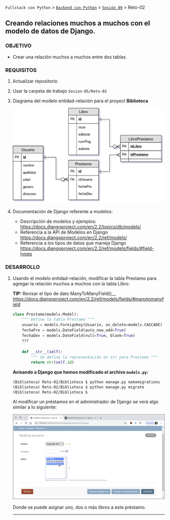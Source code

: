 `Fullstack con Python` > [`Backend con Python`](../../Readme.md) > [`Sesión 09`](../Readme.md) > Reto-02
## Creando relaciones muchos a muchos con el modelo de datos de Django.

### OBJETIVO
- Crear una relación muchos a muchos entre dos tablas.

### REQUISITOS
1. Actualizar repositorio
1. Usar la carpeta de trabajo `Sesion-05/Reto-02`
1. Diagrama del modelo entidad-relación para el proyect __Biblioteca__

   ![Modelo entidad-relación para Biblioteca](modelo-entidad-relacion.jpg)

1. Documentación de Django referente a modelos:
   - Descripción de modelos y ejemplos: https://docs.djangoproject.com/en/2.2/topics/db/models/
   - Referencia a la API de Modelos en Django https://docs.djangoproject.com/en/2.2/ref/models/
   - Referencia a los tipos de datos que maneja Django https://docs.djangoproject.com/en/2.2/ref/models/fields/#field-types

### DESARROLLO
1. Usando el modelo entidad-relación, modificar la tabla Prestamo para agregar la relación muchos a muchos con la tabla Libro:

   __TIP:__ Revisar el tipo de dato ManyToManyField()__
   https://docs.djangoproject.com/en/2.2/ref/models/fields/#manytomanyfield

   ```python
   class Prestamo(models.Model):
       """ Define la tabla Prestamo """
       usuario = models.ForeignKey(Usuario, on_delete=models.CASCADE)
       fechaPre = models.DateField(auto_now_add=True)
       fechaDev = models.DateField(null=True, blank=True)
       ???

       def __str__(self):
           """ Se define la representación en str para Prestamo """
           return str(self.id)
   ```

   __Avisando a Django que hemos modificado el archivo `models.py`:__

   ```console
   (Biblioteca) Reto-02/Biblioteca $ python manage.py makemigrations
   (Biblioteca) Reto-02/Biblioteca $ python manage.py migrate
   (Biblioteca) Reto-02/Biblioteca $
   ```

   Al modificar un préstamos en el administrador de Django se verá algo similar a lo siguiente:

   ![Django admin muchos a muchos](assets/django-admin-01.png)

   Donde se puede asignar uno, dos o más libros a este préstamo.
   ***

